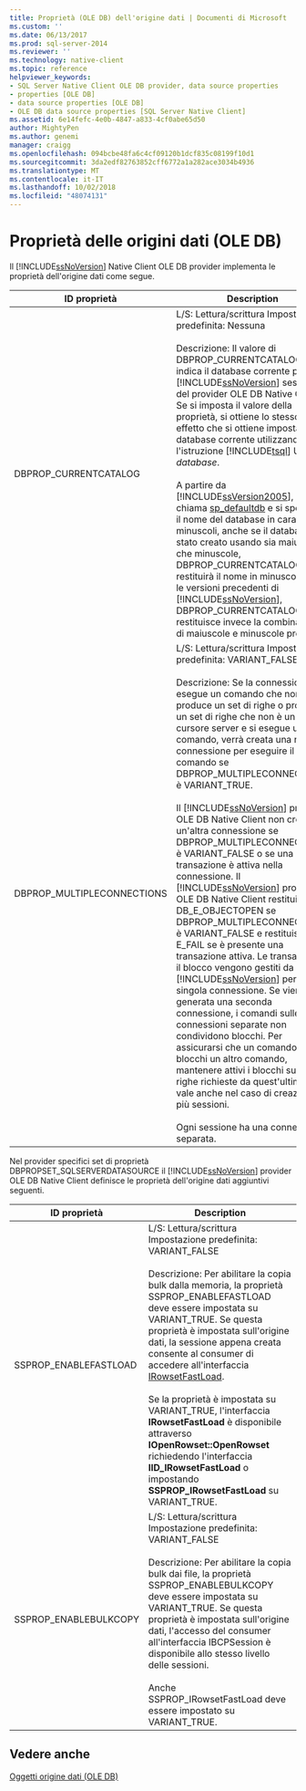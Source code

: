 ```yaml
---
title: Proprietà (OLE DB) dell'origine dati | Documenti di Microsoft
ms.custom: ''
ms.date: 06/13/2017
ms.prod: sql-server-2014
ms.reviewer: ''
ms.technology: native-client
ms.topic: reference
helpviewer_keywords:
- SQL Server Native Client OLE DB provider, data source properties
- properties [OLE DB]
- data source properties [OLE DB]
- OLE DB data source properties [SQL Server Native Client]
ms.assetid: 6e14fefc-4e0b-4847-a833-4cf0abe65d50
author: MightyPen
ms.author: genemi
manager: craigg
ms.openlocfilehash: 094bcbe48fa6c4cf09120b1dcf835c08199f10d1
ms.sourcegitcommit: 3da2edf82763852cff6772a1a282ace3034b4936
ms.translationtype: MT
ms.contentlocale: it-IT
ms.lasthandoff: 10/02/2018
ms.locfileid: "48074131"
---
```

# <a name="data-source-properties-ole-db"></a>Proprietà delle origini dati (OLE DB)
  Il [!INCLUDE[ssNoVersion](../../includes/ssnoversion-md.md)] Native Client OLE DB provider implementa le proprietà dell'origine dati come segue.  
  
|ID proprietà|Description|  
|-----------------|-----------------|  
|DBPROP_CURRENTCATALOG|L/S: Lettura/scrittura Impostazione predefinita: Nessuna<br /><br /> Descrizione: Il valore di DBPROP_CURRENTCATALOG indica il database corrente per un [!INCLUDE[ssNoVersion](../../includes/ssnoversion-md.md)] sessione del provider OLE DB Native Client. Se si imposta il valore della proprietà, si ottiene lo stesso effetto che si ottiene impostando il database corrente utilizzando l'istruzione [!INCLUDE[tsql](../../includes/tsql-md.md)] USE *database*.<br /><br /> A partire da [!INCLUDE[ssVersion2005](../../includes/ssversion2005-md.md)], se si chiama [sp_defaultdb](/sql/relational-databases/system-stored-procedures/sp-defaultdb-transact-sql) e si specifica il nome del database in caratteri minuscoli, anche se il database è stato creato usando sia maiuscole che minuscole, DBPROP_CURRENTCATALOG restituirà il nome in minuscolo. Con le versioni precedenti di [!INCLUDE[ssNoVersion](../../includes/ssnoversion-md.md)], DBPROP_CURRENTCATALOG restituisce invece la combinazione di maiuscole e minuscole prevista.|  
|DBPROP_MULTIPLECONNECTIONS|L/S: Lettura/scrittura Impostazione predefinita: VARIANT_FALSE<br /><br /> Descrizione: Se la connessione esegue un comando che non produce un set di righe o produce un set di righe che non è un cursore server e si esegue un altro comando, verrà creata una nuova connessione per eseguire il nuovo comando se DBPROP_MULTIPLECONNECTIONS è VARIANT_TRUE.<br /><br /> Il [!INCLUDE[ssNoVersion](../../includes/ssnoversion-md.md)] provider OLE DB Native Client non creerà un'altra connessione se DBPROP_MULTIPLECONNECTION è VARIANT_FALSE o se una transazione è attiva nella connessione. Il [!INCLUDE[ssNoVersion](../../includes/ssnoversion-md.md)] provider OLE DB Native Client restituisce DB_E_OBJECTOPEN se DBPROP_MULTIPLECONNECTIONS è VARIANT_FALSE e restituisce E_FAIL se è presente una transazione attiva. Le transazioni e il blocco vengono gestiti da [!INCLUDE[ssNoVersion](../../includes/ssnoversion-md.md)] per singola connessione. Se viene generata una seconda connessione, i comandi sulle connessioni separate non condividono blocchi. Per assicurarsi che un comando non blocchi un altro comando, mantenere attivi i blocchi sulle righe richieste da quest'ultimo. Ciò vale anche nel caso di creazione di più sessioni.<br /><br /> Ogni sessione ha una connessione separata.|  
  
 Nel provider specifici set di proprietà DBPROPSET_SQLSERVERDATASOURCE il [!INCLUDE[ssNoVersion](../../includes/ssnoversion-md.md)] provider OLE DB Native Client definisce le proprietà dell'origine dati aggiuntivi seguenti.  
  
|ID proprietà|Description|  
|-----------------|-----------------|  
|SSPROP_ENABLEFASTLOAD|L/S: Lettura/scrittura Impostazione predefinita: VARIANT_FALSE<br /><br /> Descrizione: Per abilitare la copia bulk dalla memoria, la proprietà SSPROP_ENABLEFASTLOAD deve essere impostata su VARIANT_TRUE. Se questa proprietà è impostata sull'origine dati, la sessione appena creata consente al consumer di accedere all'interfaccia [IRowsetFastLoad](../native-client-ole-db-interfaces/irowsetfastload-ole-db.md).<br /><br /> Se la proprietà è impostata su VARIANT_TRUE, l'interfaccia **IRowsetFastLoad** è disponibile attraverso **IOpenRowset::OpenRowset** richiedendo l'interfaccia **IID_IRowsetFastLoad** o impostando **SSPROP_IRowsetFastLoad** su VARIANT_TRUE.|  
|SSPROP_ENABLEBULKCOPY|L/S: Lettura/scrittura Impostazione predefinita: VARIANT_FALSE<br /><br /> Descrizione: Per abilitare la copia bulk dai file, la proprietà SSPROP_ENABLEBULKCOPY deve essere impostata su VARIANT_TRUE. Se questa proprietà è impostata sull'origine dati, l'accesso del consumer all'interfaccia IBCPSession è disponibile allo stesso livello delle sessioni.<br /><br /> Anche SSPROP_IRowsetFastLoad deve essere impostato su VARIANT_TRUE.|  
  
## <a name="see-also"></a>Vedere anche  
 [Oggetti origine dati &#40;OLE DB&#41;](../../relational-databases/native-client-ole-db-data-source-objects/data-source-objects-ole-db.md)  
  
  
